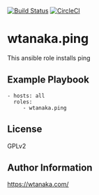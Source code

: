 [![Build Status](https://travis-ci.org/wtanaka/ansible-role-ping.svg?branch=master)](https://travis-ci.org/wtanaka/ansible-role-ping)
[![CircleCI](https://circleci.com/gh/wtanaka/ansible-role-ping.svg?style=svg)](https://circleci.com/gh/wtanaka/ansible-role-ping)

wtanaka.ping
============

This ansible role installs ping

Example Playbook
----------------

    - hosts: all
      roles:
         - wtanaka.ping

License
-------

GPLv2

Author Information
------------------

https://wtanaka.com/
